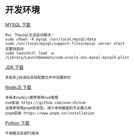 # 开发环境
[MYSQL 下载](https://dev.mysql.com/downloads/mysql/)
```text
Mac 下mysql无法启动解决：
sudo chown -R mysql /usr/local/mysql/data
sudo /usr/local/mysql/support-files/mysql.server start
设置自启动
sudo launchctl load -w /Library/LaunchDaemons/com.oracle.oss.mysql.mysqld.plist
```
[JDK 下载](https://www.oracle.com/cn/java/technologies/downloads/)
```text
多版本jdk请在系统配置文件中设置即可
```
[NodeJS 下载](https://nodejs.org/en/download/)
```text
多版本nodejs推荐使用nvm管理
nvm安装 https://github.com/nvm-sh/nvm
且推荐使用pnpm安装包，减少本地磁盘的不必要占用
pnpm安装 https://www.pnpm.cn/installation
```
[Python 下载](https://www.python.org/downloads/)
```text
不再建议安装P2版本
```